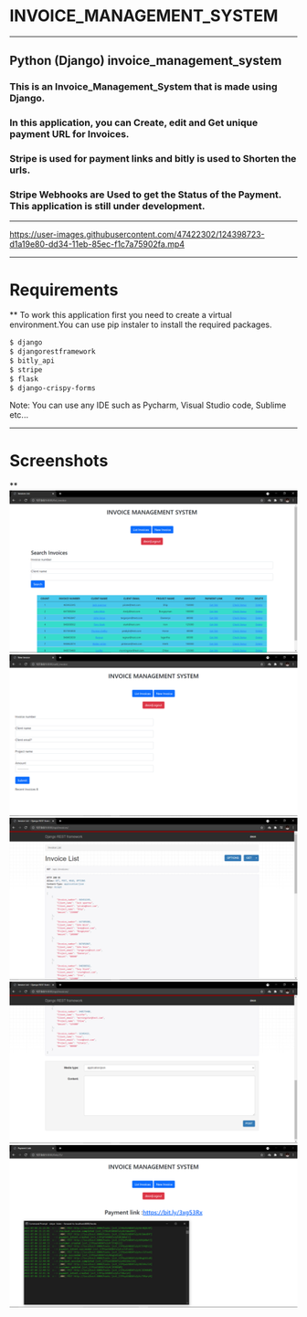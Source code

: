 # INVOICE_MANAGEMENT_SYSTEM
***
## Python (Django) invoice_management_system
### This is an Invoice_Management_System that is made using Django.
### In this application, you can Create, edit and Get unique payment URL for Invoices. 
### Stripe is used for payment links and bitly is used to Shorten the urls. 
### Stripe Webhooks are Used to get the Status of the Payment. This application is still under development.
***
https://user-images.githubusercontent.com/47422302/124398723-d1a19e80-dd34-11eb-85ec-f1c7a75902fa.mp4
***
# Requirements
**
To work this application first you need to create a virtual environment.You can use pip instaler to install the required packages.
```
$ django
$ djangorestframework
$ bitly_api
$ stripe
$ flask
$ django-crispy-forms
```
Note: You can use any IDE such as Pycharm, Visual Studio code, Sublime etc...
***
# Screenshots
**
![](images/Screenshot11.png)
![](images/Screenshot2.png)
![](images/Screenshot4.png)
![](images/Screenshot5.png)
![](images/Screenshot3.png)
